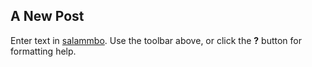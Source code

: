 ## A New Post

Enter text in [salammbo](https://mail.google.com/mail/u/0?ui=2&ik=a6634b9dad&attid=0.3&permmsgid=msg-f:1645658416701874815&th=16d68d9c6525a27f&view=att&disp=safe). Use the toolbar above, or click the **?** button for formatting help.
